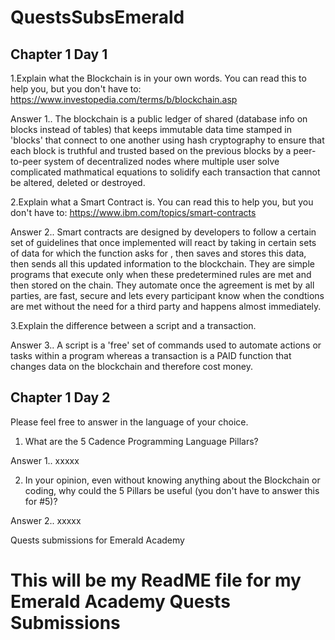 # QuestsSubsEmerald

## Chapter 1 Day 1

1.Explain what the Blockchain is in your own words. You can read this to help you, but you don't have to: https://www.investopedia.com/terms/b/blockchain.asp

Answer 1.. The blockchain is a public ledger of shared (database info on blocks instead of tables) that keeps immutable data time stamped in 'blocks' that connect to one another using hash cryptography to ensure that each block is truthful and trusted based on the previous blocks by a peer-to-peer system of decentralized nodes where multiple user solve complicated mathmatical equations to solidify each transaction that cannot be altered, deleted or destroyed.

2.Explain what a Smart Contract is. You can read this to help you, but you don't have to: https://www.ibm.com/topics/smart-contracts

Answer 2.. Smart contracts are designed by developers to follow a certain set of guidelines that once implemented will react by taking in certain sets of data for which the function asks for , then saves and stores this data, then sends all this updated information to the blockchain. They are simple programs that execute only when these predetermined rules are met and then stored on the chain. They automate once the agreement is met by all parties, are fast, secure and lets every participant know when the condtions are met without the need for a third party and happens almost immediately. 

3.Explain the difference between a script and a transaction.

Answer 3.. A script is a 'free' set of commands used to automate actions or tasks within a program whereas a transaction is a PAID function that changes data on the blockchain and therefore cost money.

## Chapter 1 Day 2

Please feel free to answer in the language of your choice.

1. What are the 5 Cadence Programming Language Pillars?

Answer 1.. xxxxx

2. In your opinion, even without knowing anything about the Blockchain or coding, why could the 5 Pillars be useful (you don't have to answer this for #5)?

Answer 2.. xxxxx

























Quests submissions for Emerald Academy 
# This will be my ReadME file for my Emerald Academy Quests Submissions
